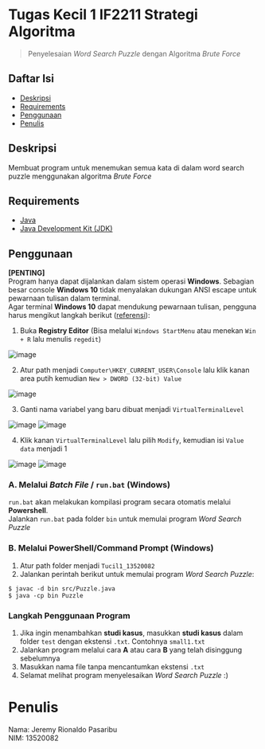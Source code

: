 # Tugas Kecil 1 IF2211 Strategi Algoritma
> Penyelesaian _Word Search Puzzle_ dengan Algoritma _Brute Force_

## Daftar Isi
* [Deskripsi](#deskripsi)
* [Requirements](#requirements)
* [Penggunaan](#penggunaan)
* [Penulis](#penulis)

## Deskripsi
Membuat program untuk menemukan semua kata di dalam word search puzzle menggunakan algoritma _Brute Force_ 

## Requirements
- [Java](https://www.java.com/en/download/)
- [Java Development Kit (JDK)](https://www.oracle.com/java/technologies/downloads/)

## Penggunaan
**[PENTING]** </br>
Program hanya dapat dijalankan dalam sistem operasi **Windows**. Sebagian besar console **Windows 10** tidak menyalakan dukungan ANSI escape untuk pewarnaan tulisan dalam terminal. </br>
Agar terminal **Windows 10** dapat mendukung pewarnaan tulisan, pengguna harus mengikut langkah berikut ([referensi](https://stackoverflow.com/questions/51680709/colored-text-output-in-powershell-console-using-ansi-vt100-codes)):
1. Buka **Registry Editor** (Bisa melalui `Windows StartMenu` atau menekan `Win + R` lalu menulis `regedit`)

![image](https://user-images.githubusercontent.com/73146752/150823809-bfa17783-439e-44e8-903c-8d07e382ae50.png)

2. Atur path menjadi `Computer\HKEY_CURRENT_USER\Console` lalu klik kanan area putih kemudian `New > DWORD (32-bit) Value`

![image](https://user-images.githubusercontent.com/73146752/150825618-09b0e934-a929-47b6-b331-e67f983edaae.png)

3. Ganti nama variabel yang baru dibuat menjadi `VirtualTerminalLevel`

![image](https://user-images.githubusercontent.com/73146752/150826575-22ec04ad-c3ed-464a-b81a-430b42e581fe.png)
![image](https://user-images.githubusercontent.com/73146752/150826649-8fd57ca7-8f2a-4e39-a386-fbf184ec1006.png)

4. Klik kanan `VirtualTerminalLevel` lalu pilih `Modify`, kemudian isi `Value data` menjadi 1

![image](https://user-images.githubusercontent.com/73146752/150827213-e8259d27-cf09-4449-a610-4fcf5702a05c.png)
![image](https://user-images.githubusercontent.com/73146752/150827266-b4c10e17-72c5-4fdb-8484-59e7721c2ac7.png)

### A. Melalui _Batch File_ / `run.bat` (**Windows**)
`run.bat` akan melakukan kompilasi program secara otomatis melalui **Powershell**.</br>
Jalankan `run.bat` pada folder `bin` untuk memulai program _Word Search Puzzle_

### B. Melalui **PowerShell/Command Prompt** (**Windows**)
1. Atur path folder menjadi `Tucil1_13520082`
2. Jalankan perintah berikut untuk memulai program _Word Search Puzzle_:
```
$ javac -d bin src/Puzzle.java
$ java -cp bin Puzzle
```

### Langkah Penggunaan Program
1. Jika ingin menambahkan **studi kasus**, masukkan **studi kasus** dalam folder `test` dengan ekstensi `.txt`. Contohnya `small1.txt`
2. Jalankan program melalui cara **A** atau cara **B** yang telah disinggung sebelumnya
3. Masukkan nama file tanpa mencantumkan ekstensi `.txt`
4. Selamat melihat program menyelesaikan _Word Search Puzzle_ :)

# Penulis
Nama: Jeremy Rionaldo Pasaribu </br>
NIM: 13520082

